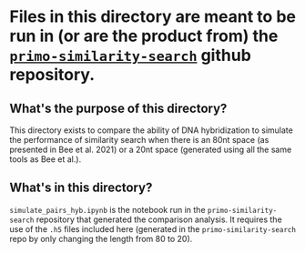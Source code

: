 # Files in this directory are meant to be run in (or are the product from) the [`primo-similarity-search`](https://github.com/uwmisl/primo-similarity-search) github repository.

## What's the purpose of this directory?
This directory exists to compare the ability of DNA hybridization to simulate the performance of similarity search when there is an 80nt space (as presented in Bee et al. 2021) or a 20nt space (generated using all the same tools as Bee et al.).

## What's in this directory?
`simulate_pairs_hyb.ipynb` is the notebook run in the `primo-similarity-search` repository that generated the comparison analysis. It requires the use of the `.h5` files included here (generated in the `primo-similarity-search` repo by only changing the length from 80 to 20).



